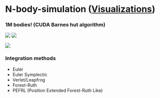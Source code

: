 # N-body-simulation ([Visualizations](https://moonarchitect.github.io/))

### 1M bodies! (CUDA Barnes hut algorithm)
![](/visualizations/1M_L.gif)
![](/visualizations/New2.gif)

![](/visualizations/Example_4.gif)

### Integration methods
- Euler
- Euler Symplectic
- Verlet/Leapfrog
- Forest-Ruth
- PEFRL (Position Extended Forest-Ruth Like)
